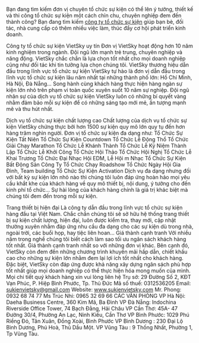 Bạn đang tìm kiếm đơn vị chuyên tổ chức sự kiện có thể lên ý tưởng, thiết kế và thi công tổ chức sự kiện một cách chỉn chu, chuyên nghiệp đem đến thành công?
Bạn đang tìm kiếm [công ty tổ chức sự kiện](https://sukienvietsky.com/) giúp bạn bè, đối tác, nhà cung cấp có thêm nhiều việc làm, thúc đẩy cơ hội phát triển kinh doanh.

Công ty tổ chức sự kiện VietSky uy tín
Đơn vị VietSky hoạt động hơn 10 năm kinh nghiệm trong ngành. Đội ngũ lớn mạnh trẻ trung, chuyên nghiệp và năng động. VietSky chắc chắn là lựa chọn tốt nhất cho mọi doanh nghiệp cũng như đối tác khi tin tưởng lựa chọn chúng tôi.
VietSky thương hiệu dẫn đầu trong lĩnh vực tổ chức sự kiện
VietSky tự hào là đơn vị dẫn đầu trong lĩnh vực tổ chức sự kiện lâu năm nhất tại những thành phố lớn: Hồ Chí Minh, Hà Nội, Đà Nẵng… Song hành cùng khách hàng thực hiện hàng ngàn sự kiện lớn nhỏ trên phạm vi toàn quốc xuyên suốt 10 năm sự nghiệp. Đội ngũ nhân sự của dịch vụ tổ chức sự kiện VietSky luôn có những bí quyết vàng nhằm đảm bảo mỗi sự kiện để có những sáng tạo mới mẻ, ấn tượng mạnh mẽ và thu hút nhất.

Dịch vụ tổ chức sự kiện chất lượng cao
Chất lượng của dịch vụ tổ chức sự kiện VietSky chứng thực bởi hơn 1500 sự kiện quy mô lớn quy tụ đến hơn hàng trăm nghìn người.
Đơn vị tổ chức sự kiện đa dạng như: 
Tổ Chức Sự Kiện Tất Niên
Tổ Chức Sự Kiện Countdown
Tổ Chức Lễ Động Thổ
Tổ Chức Giải Chạy Marathon
Tổ Chức Lễ Khánh Thành
Tổ Chức Lễ Kỷ Niệm Thành Lập
Tổ Chức Lễ Khởi Công
Tổ Chức Hội Thảo
Tổ Chức Hội Nghị
Tổ Chức Lễ Khai Trương
Tổ Chức Đại Nhạc Hội EDM, Lễ Hội  m Nhạc
Tổ Chức Sự Kiện Bất Động Sản
Công Ty Tổ Chức Chạy Roadshow
Tổ Chức Ngày Hội Gia Đình, Team building
Tổ Chức Sự Kiện Activation
Dịch vụ đa dạng nhưng đối với bất kỳ sự kiện lớn nhỏ nào thì chúng tôi luôn đáp ứng hoàn hảo mọi yêu cầu khắt khe của khách hàng về quy mô thiết bị, nội dung, ý tưởng cho đến kinh phí tổ chức… Sự hài lòng của khách hàng chính là giá trị khác biệt mà chúng tôi đem đến trong mỗi sự kiện.

Trang thiết bị hiện đại
Là công ty dẫn đầu trong lĩnh vực tổ chức sự kiện hàng đầu tại Việt Nam. Chắc chắn chúng tôi sẽ sở hữu hệ thống trang thiết bị sự kiện chất lượng, hiện đại, luôn được kiểm tra, thay mới, cập nhật thường xuyên nhằm đáp ứng nhu cầu đa dạng cho các sự kiện dù trong nhà, ngoài trời, các buổi họp, hay tiệc liên hoan…
Giá thành cạnh tranh
Với nhiều năm trong nghề chúng tôi biết cách làm sao tối ưu ngân sách khách hàng tốt nhất. Giá thành cạnh tranh nhất so với những đơn vị khác. Bên cạnh đó, VietSky còn đem đến những chương trình khuyến mãi hấp dẫn, chiết khấu cao cho những sự kiện lớn nhằm đem lại lợi ích tốt nhất cho khách hàng.
Đặc biệt, VietSky còn đáp ứng được khả năng xây dựng ngân sách phù hợp tốt nhất giúp mọi doanh nghiệp có thể thực hiện hóa mong muốn của mình.
Mọi chi tiết quý khách hàng xin vui lòng liên hệ
Trụ sở:  29 Đường Số 2, KĐT Vạn Phúc, P. Hiệp Bình Phước, Tp. Thủ Đức
Mã số thuế: 0312536205
Email: sukienvietsky@gmail.com
Website: www.sukienvietsky.com
Mr. Phong: 0932 68 74 77 
Ms Trúc Nhi: 0965 32 69 66
CÁC VĂN PHÒNG
VP Hà Nội: Daeha Business Centre, 360 Kim Mã, Ba Đình
VP Đà Nẵng: Indochina Riverside Office Tower, 74 Bạch Đằng, Hải Châu
VP Cần Thơ: 45A- 47 Đường 30/4, Phường An Lạc, Ninh Kiều, Cần Thơ
VP Bình Phước: 1029 Phú Riềng Đỏ, Tân Xuân, Đồng Xoài, Bình Phước
VP Bình Dương : 230 Đại Lộ Bình Dương, Phú Hoà, Thủ Dầu Một.
VP Vũng Tàu     : 9 Thống Nhất, Phường 1, Tp Vũng Tàu.



